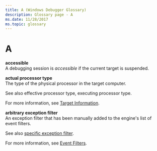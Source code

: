 ```yaml
---
title: A (Windows Debugger Glossary)
description: Glossary page - A
ms.date: 11/28/2017
ms.topic: glossary
---
```


# A


<span id="accessible"></span><span id="ACCESSIBLE"></span>**accessible**  
A debugging session is *accessible* if the current target is suspended.

<span id="actual_processor_type"></span><span id="ACTUAL_PROCESSOR_TYPE"></span>**actual processor type**  
The type of the physical processor in the target computer.

See also effective processor type, executing processor type.

For more information, see [Target Information](target-information.md).

<span id="arbitrary_exception_filter"></span><span id="ARBITRARY_EXCEPTION_FILTER"></span>**arbitrary exception filter**  
An exception filter that has been manually added to the engine's list of event filters.

See also [specific exception filter](specific-exceptions.md).

For more information, see [Event Filters](event-filters.md).

 

 
